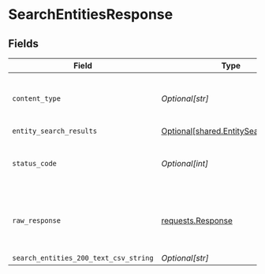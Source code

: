 # SearchEntitiesResponse


## Fields

| Field                                                                                  | Type                                                                                   | Required                                                                               | Description                                                                            |
| -------------------------------------------------------------------------------------- | -------------------------------------------------------------------------------------- | -------------------------------------------------------------------------------------- | -------------------------------------------------------------------------------------- |
| `content_type`                                                                         | *Optional[str]*                                                                        | :heavy_check_mark:                                                                     | HTTP response content type for this operation                                          |
| `entity_search_results`                                                                | [Optional[shared.EntitySearchResults]](undefined/models/shared/entitysearchresults.md) | :heavy_minus_sign:                                                                     | Success                                                                                |
| `status_code`                                                                          | *Optional[int]*                                                                        | :heavy_check_mark:                                                                     | HTTP response status code for this operation                                           |
| `raw_response`                                                                         | [requests.Response](https://requests.readthedocs.io/en/latest/api/#requests.Response)  | :heavy_minus_sign:                                                                     | Raw HTTP response; suitable for custom response parsing                                |
| `search_entities_200_text_csv_string`                                                  | *Optional[str]*                                                                        | :heavy_minus_sign:                                                                     | Success                                                                                |